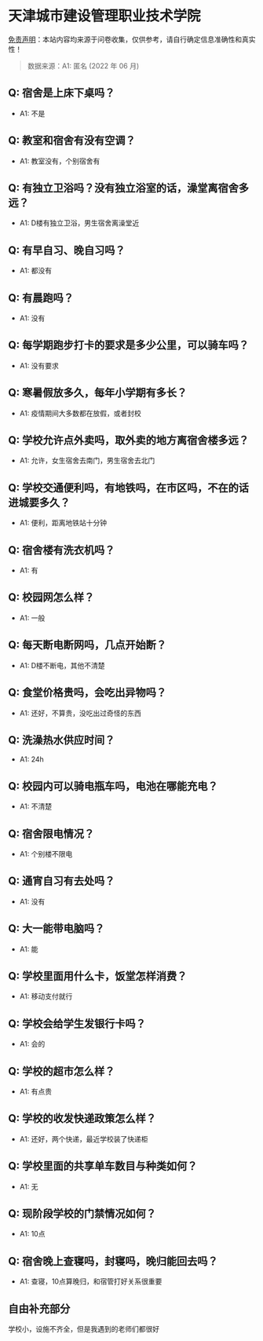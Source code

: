# 天津城市建设管理职业技术学院

[免责声明](https://colleges.chat/#_3)：本站内容均来源于问卷收集，仅供参考，请自行确定信息准确性和真实性！

> 数据来源：A1: 匿名 (2022 年 06 月)

## Q: 宿舍是上床下桌吗？

- A1: 不是

## Q: 教室和宿舍有没有空调？

- A1: 教室没有，个别宿舍有

## Q: 有独立卫浴吗？没有独立浴室的话，澡堂离宿舍多远？

- A1: D楼有独立卫浴，男生宿舍离澡堂近

## Q: 有早自习、晚自习吗？

- A1: 都没有

## Q: 有晨跑吗？

- A1: 没有

## Q: 每学期跑步打卡的要求是多少公里，可以骑车吗？

- A1: 没有要求

## Q: 寒暑假放多久，每年小学期有多长？

- A1: 疫情期间大多数都在放假，或者封校

## Q: 学校允许点外卖吗，取外卖的地方离宿舍楼多远？

- A1: 允许，女生宿舍去南门，男生宿舍去北门

## Q: 学校交通便利吗，有地铁吗，在市区吗，不在的话进城要多久？

- A1: 便利，距离地铁站十分钟

## Q: 宿舍楼有洗衣机吗？

- A1: 有

## Q: 校园网怎么样？

- A1: 一般

## Q: 每天断电断网吗，几点开始断？

- A1: D楼不断电，其他不清楚

## Q: 食堂价格贵吗，会吃出异物吗？

- A1: 还好，不算贵，没吃出过奇怪的东西

## Q: 洗澡热水供应时间？

- A1: 24h

## Q: 校园内可以骑电瓶车吗，电池在哪能充电？

- A1: 不清楚

## Q: 宿舍限电情况？

- A1: 个别楼不限电

## Q: 通宵自习有去处吗？

- A1: 没有

## Q: 大一能带电脑吗？

- A1: 能

## Q: 学校里面用什么卡，饭堂怎样消费？

- A1: 移动支付就行

## Q: 学校会给学生发银行卡吗？

- A1: 会的

## Q: 学校的超市怎么样？

- A1: 有点贵

## Q: 学校的收发快递政策怎么样？

- A1: 还好，两个快递，最近学校装了快递柜

## Q: 学校里面的共享单车数目与种类如何？

- A1: 无

## Q: 现阶段学校的门禁情况如何？

- A1: 10点

## Q: 宿舍晚上查寝吗，封寝吗，晚归能回去吗？

- A1: 查寝，10点算晚归，和宿管打好关系很重要

## 自由补充部分

学校小，设施不齐全，但是我遇到的老师们都很好